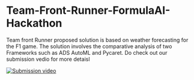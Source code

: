 # Team-Front-Runner-FormulaAI-Hackathon
Team front Runner proposed solution is based on weather forecasting for the F1 game. The solution involves the comparative analysis of two Frameworks such as ADS AutoML and Pycaret.
Do check out our submission vedio for more detaisl

[![Submission video](https://img.youtube.com/vi/32A_QOBSa8I/0.jpg)](http://www.youtube.com/watch?v=32A_QOBSa8I)
